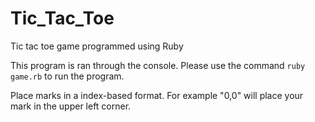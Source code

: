 # Tic_Tac_Toe
Tic tac toe game programmed using Ruby

This program is ran through the console. Please use the command `ruby game.rb` to run the program.

Place marks in a index-based format. For example "0,0" will place your mark in the upper left corner.
